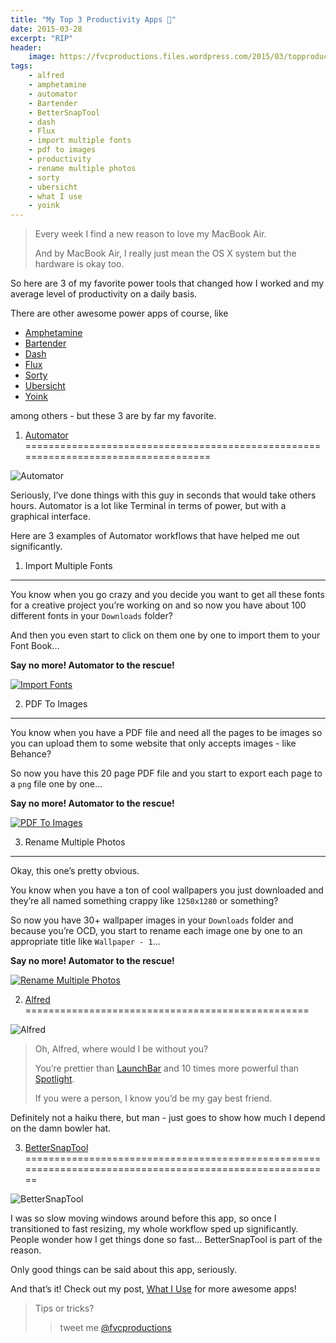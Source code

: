 ```yaml
---
title: "My Top 3 Productivity Apps 🎩"
date: 2015-03-28
excerpt: "RIP"
header:
    image: https://fvcproductions.files.wordpress.com/2015/03/topproductivityapps-001.jpg?w=1024&h=436&crop=1
tags:
    - alfred
    - amphetamine
    - automator
    - Bartender
    - BetterSnapTool
    - dash
    - Flux
    - import multiple fonts
    - pdf to images
    - productivity
    - rename multiple photos
    - sorty
    - ubersicht
    - what I use
    - yoink
---
```


> Every week I find a new reason to love my MacBook Air.
>
> And by MacBook Air, I really just mean the OS X system but the
> hardware is okay too.

So here are 3 of my favorite power tools that changed how I worked and
my average level of productivity on a daily basis.

There are other awesome power apps of course, like

- [Amphetamine](https://itunes.apple.com/us/app/amphetamine/id937984704?mt=12 "Amphetamine")
- [Bartender](https://www.macbartender.com "Bartender")
- [Dash](https://kapeli.com/dash "Dash")
- [Flux](https://justgetflux.com "Flux")
- [Sorty](https://wiles.dk/ "Sorty")
- [Ubersicht](https://tracesof.net/uebersicht/ "Ubersicht")
- [Yoink](https://eternalstorms.at/yoink/Yoink_-_Draggings_a_drag_no_more/Yoink_-_Draggings_a_drag_no_more%21.html "“Yoink”")

among others - but these 3 are by far my favorite.

1. [Automator](https://en.wikipedia.org/wiki/Automator_%28software%29 "“Automator”")
===================================================================================

![Automator](https://www.redundantrobot.com/wp-content/uploads/2013/10/automator.png)

Seriously, I’ve done things with this guy in seconds that would take
others hours. Automator is a lot like Terminal in terms of power, but
with a graphical interface.

Here are 3 examples of Automator workflows that have helped me out
significantly.

1. Import Multiple Fonts
------------------------

You know when you go crazy and you decide you want to get all these
fonts for a creative project you’re working on and so now you have about
100 different fonts in your `Downloads` folder?

And then you even start to click on them one by one to import them to
your Font Book…

**Say no more! Automator to the rescue!**

[![Import
Fonts](https://fvcproductions.files.wordpress.com/2015/03/screenshot-2015-03-28-18-10-46.png?w=660)](https://fvcproductions.files.wordpress.com/2015/03/screenshot-2015-03-28-18-10-46.png)

2. PDF To Images
----------------

You know when you have a PDF file and need all the pages to be images so
you can upload them to some website that only accepts images - like
Behance?

So now you have this 20 page PDF file and you start to export each page
to a `png` file one by one…

**Say no more! Automator to the rescue!**

[![PDF To
Images](https://fvcproductions.files.wordpress.com/2015/03/screenshot-2015-03-28-18-10-16.png?w=660)](https://fvcproductions.files.wordpress.com/2015/03/screenshot-2015-03-28-18-10-16.png)

3. Rename Multiple Photos
-------------------------

Okay, this one’s pretty obvious.

You know when you have a ton of cool wallpapers you just downloaded and
they’re all named something crappy like `1250x1280` or something?

So now you have 30+ wallpaper images in your `Downloads` folder and
because you’re OCD, you start to rename each image one by one to an
appropriate title like `Wallpaper - 1`…

**Say no more! Automator to the rescue!**

[![Rename Multiple
Photos](https://fvcproductions.files.wordpress.com/2015/03/screenshot-2015-03-28-18-11-06.png?w=660)](https://fvcproductions.files.wordpress.com/2015/03/screenshot-2015-03-28-18-11-06.png)

2. [Alfred](https://www.alfredapp.com/ "“Alfred”")
=================================================

![Alfred](https://a2.mzstatic.com/us/r30/Purple/v4/22/16/13/221613ff-de88-908e-684d-262576f7dbd0/icon128-2x.png)

> Oh, Alfred, where would I be without you?
>
> You’re prettier than [LaunchBar](https://www.alfredapp.com/ "“Alfred”")
> and 10 times more powerful than
> [Spotlight](https://www.alfredapp.com/ "“Alfred”").
>
> If you were a person, I know you’d be my gay best friend.

Definitely not a haiku there, but man - just goes to show how much I
depend on the damn bowler hat.

3. [BetterSnapTool](https://itunes.apple.com/us/app/bettersnaptool/id417375580?mt=12 "“BetterSnapTool”")
========================================================================================================

![BetterSnapTool](https://a3.mzstatic.com/us/r30/Purple3/v4/b0/e1/f1/b0e1f178-69dc-f01a-3d4e-0faa4379ca8f/icon128-2x.png)

I was so slow moving windows around before this app, so once I
transitioned to fast resizing, my whole workflow sped up significantly.
People wonder how I get things done so fast… BetterSnapTool is part of
the reason.

Only good things can be said about this app, seriously.

And that’s it! Check out my post, [What I
Use](https://fvcproductions.com/what-i-use/ "What I Use 📱") for more
awesome apps!

> Tips or tricks?
>
> > tweet me
> > [@fvcproductions](https://twitter.com/fvcproductions "“FVCproductions”")
